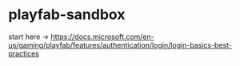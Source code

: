 # playfab-sandbox

start here -> https://docs.microsoft.com/en-us/gaming/playfab/features/authentication/login/login-basics-best-practices
